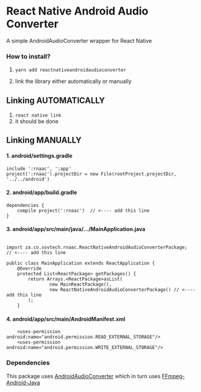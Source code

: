 # React Native Android Audio Converter

A simple AndroidAudioConverter wrapper for React Native

### How to install?

1. `yarn add reactnativeandroidaudioconverter`

2. link the library either automatically or manually

## Linking AUTOMATICALLY

1. `react native link`
2.  it should be done

## Linking MANUALLY


#### 1. android/settings.gradle
```
include ':rnaac', ':app'
project(':rnaac').projectDir = new File(rootProject.projectDir, '../../android')

```

#### 2. android/app/build.gradle
```
dependencies {
    compile project(':rnaac')  // <---- add this line
}

```

#### 3. android/app/src/main/java/.../MainApplication.java

```

import za.co.sovtech.rnaac.ReactNativeAndroidAudioConverterPackage;  // <---- add this line

public class MainApplication extends ReactApplication {
    @Override
    protected List<ReactPackage> getPackages() {
        return Arrays.<ReactPackage>asList(
                new MainReactPackage(),
                new ReactNativeAndroidAudioConverterPackage() // <---- add this line
        );
    }
```

#### 4. android/app/src/main/AndroidManifest.xml

```
    <uses-permission android:name="android.permission.READ_EXTERNAL_STORAGE"/>
    <uses-permission android:name="android.permission.WRITE_EXTERNAL_STORAGE"/>

```

### Dependencies

This package uses [AndroidAudioConverter](https://github.com/adrielcafe/AndroidAudioConverter) which in turn uses [FFmpeg-Android-Java](https://github.com/WritingMinds/ffmpeg-android-java)